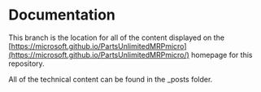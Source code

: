 # Documentation

This branch is the location for all of the content displayed on the [https://microsoft.github.io/PartsUnlimitedMRPmicro](https://microsoft.github.io/PartsUnlimitedMRPmicro/) homepage for this repository.

All of the technical content can be found in the _posts folder.
